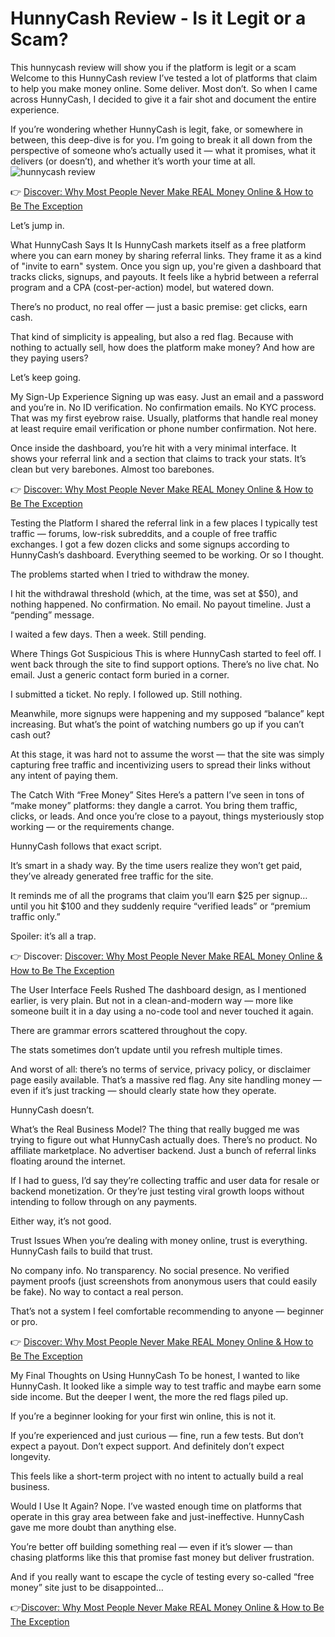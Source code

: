 # HunnyCash Review - Is it Legit or a Scam?
This hunnycash review will show you if the platform is legit or a scam
Welcome to this HunnyCash review
I’ve tested a lot of platforms that claim to help you make money online. Some deliver. Most don’t. So when I came across HunnyCash, I decided to give it a fair shot and document the entire experience.

If you’re wondering whether HunnyCash is legit, fake, or somewhere in between, this deep-dive is for you. I’m going to break it all down from the perspective of someone who’s actually used it — what it promises, what it delivers (or doesn’t), and whether it’s worth your time at all.
![hunnycash review](https://github.com/user-attachments/assets/370b8fa8-0232-49ae-8bb8-d63824ba46ae)

👉 [Discover: Why Most People Never Make REAL Money Online & How to Be The Exception](https://overhypedreviews.com/start)

Let’s jump in.

What HunnyCash Says It Is
HunnyCash markets itself as a free platform where you can earn money by sharing referral links. They frame it as a kind of "invite to earn" system. Once you sign up, you're given a dashboard that tracks clicks, signups, and payouts. It feels like a hybrid between a referral program and a CPA (cost-per-action) model, but watered down.

There’s no product, no real offer — just a basic premise: get clicks, earn cash.

That kind of simplicity is appealing, but also a red flag. Because with nothing to actually sell, how does the platform make money? And how are they paying users?

Let’s keep going.

My Sign-Up Experience
Signing up was easy. Just an email and a password and you’re in. No ID verification. No confirmation emails. No KYC process. That was my first eyebrow raise. Usually, platforms that handle real money at least require email verification or phone number confirmation. Not here.

Once inside the dashboard, you’re hit with a very minimal interface. It shows your referral link and a section that claims to track your stats. It’s clean but very barebones. Almost too barebones.

👉 [Discover: Why Most People Never Make REAL Money Online & How to Be The Exception](https://overhypedreviews.com/start)

Testing the Platform
I shared the referral link in a few places I typically test traffic — forums, low-risk subreddits, and a couple of free traffic exchanges. I got a few dozen clicks and some signups according to HunnyCash’s dashboard. Everything seemed to be working. Or so I thought.

The problems started when I tried to withdraw the money.

I hit the withdrawal threshold (which, at the time, was set at $50), and nothing happened. No confirmation. No email. No payout timeline. Just a “pending” message.

I waited a few days. Then a week. Still pending.

Where Things Got Suspicious
This is where HunnyCash started to feel off. I went back through the site to find support options. There’s no live chat. No email. Just a generic contact form buried in a corner.

I submitted a ticket. No reply. I followed up. Still nothing.

Meanwhile, more signups were happening and my supposed “balance” kept increasing. But what’s the point of watching numbers go up if you can’t cash out?

At this stage, it was hard not to assume the worst — that the site was simply capturing free traffic and incentivizing users to spread their links without any intent of paying them.

The Catch With “Free Money” Sites
Here’s a pattern I’ve seen in tons of “make money” platforms: they dangle a carrot. You bring them traffic, clicks, or leads. And once you’re close to a payout, things mysteriously stop working — or the requirements change.

HunnyCash follows that exact script.

It’s smart in a shady way. By the time users realize they won’t get paid, they’ve already generated free traffic for the site.

It reminds me of all the programs that claim you’ll earn $25 per signup… until you hit $100 and they suddenly require “verified leads” or “premium traffic only.”

Spoiler: it’s all a trap.

👉 Discover: [Discover: Why Most People Never Make REAL Money Online & How to Be The Exception](https://overhypedreviews.com/start)

The User Interface Feels Rushed
The dashboard design, as I mentioned earlier, is very plain. But not in a clean-and-modern way — more like someone built it in a day using a no-code tool and never touched it again.

There are grammar errors scattered throughout the copy.

The stats sometimes don’t update until you refresh multiple times.

And worst of all: there’s no terms of service, privacy policy, or disclaimer page easily available. That’s a massive red flag. Any site handling money — even if it’s just tracking — should clearly state how they operate.

HunnyCash doesn’t.

What’s the Real Business Model?
The thing that really bugged me was trying to figure out what HunnyCash actually does. There’s no product. No affiliate marketplace. No advertiser backend. Just a bunch of referral links floating around the internet.

If I had to guess, I’d say they’re collecting traffic and user data for resale or backend monetization. Or they’re just testing viral growth loops without intending to follow through on any payments.

Either way, it’s not good.

Trust Issues
When you’re dealing with money online, trust is everything. HunnyCash fails to build that trust.

No company info. No transparency. No social presence. No verified payment proofs (just screenshots from anonymous users that could easily be fake). No way to contact a real person.

That’s not a system I feel comfortable recommending to anyone — beginner or pro.

👉 [Discover: Why Most People Never Make REAL Money Online & How to Be The Exception](https://overhypedreviews.com/start)

My Final Thoughts on Using HunnyCash
To be honest, I wanted to like HunnyCash. It looked like a simple way to test traffic and maybe earn some side income. But the deeper I went, the more the red flags piled up.

If you’re a beginner looking for your first win online, this is not it.

If you’re experienced and just curious — fine, run a few tests. But don’t expect a payout. Don’t expect support. And definitely don’t expect longevity.

This feels like a short-term project with no intent to actually build a real business.

Would I Use It Again?
Nope. I’ve wasted enough time on platforms that operate in this gray area between fake and just-ineffective. HunnyCash gave me more doubt than anything else.

You’re better off building something real — even if it’s slower — than chasing platforms like this that promise fast money but deliver frustration.

And if you really want to escape the cycle of testing every so-called “free money” site just to be disappointed…

👉[Discover: Why Most People Never Make REAL Money Online & How to Be The Exception](https://overhypedreviews.com/start)
